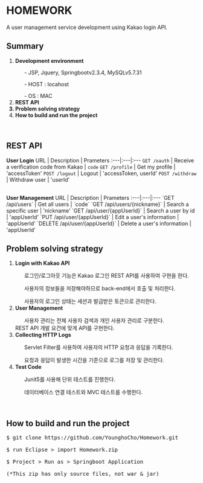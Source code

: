 # HOMEWORK
A user management service development using Kakao login API.
<br/>


## Summary 
<ol>
<li><strong>Development environment</strong></li>
	<ul>	- JSP, Jquery, Springbootv2.3.4, MySQLv5.7.31</ul>
	<ul>	- HOST : locahost</ul>
	<ul>	- OS : MAC</ul>
<li><strong>REST API</li>
<li>Problem solving strategy</li>
<li>How to build and run the project</strong></li>
</ol>
<br/>


## REST API
<strong>User Login</strong>
URL | Description | Prameters
:---|:---|:---
`GET /oauth` | Receive a verification code from Kakao  | `code`
`GET /profile` | Get my profile | 'accessToken'
`POST /logout` | Logout | 'accessToken, userId'
`POST /withdraw` | Withdraw user | 'userId'

<br/>
<strong>User Management</strong>
URL | Description | Prameters
:---|:---|:---
`GET /api/users` | Get all users | `code`
`GET /api/users/{nickname}` | Search a specific user | 'nickname'
`GET /api/user/{appUserId}` | Search a user by id | 'appUserId'
`PUT /api/user/{appUserId}` | Edit a user's information | 'appUserId'
`DELETE /api/user/{appUserId}` | Delete a user's information | 'appUserId'

<br/>


## Problem solving strategy

<ol>
<li><strong>Login with Kakao API</strong></li>
<ul>로그인/로그아웃 기능은 Kakao 로그인 REST API를 사용하여 구현을 한다.</ul>
<ul>사용자의 정보들을 저장해야하므로 back-end에서 호출 및 처리한다.</ul>
<ul>사용자의 로그인 상태는 세션과 발급받은 토큰으로 관리한다.</ul>

<li><strong>User Management</strong></li>
<ul>사용자 관리는 전체 사용자 검색과 개인 사용자 관리로 구분한다.</ul>
</ul>REST API 개발 요건에 맞게 API를 구현한다.</ul>

<li><strong>Collecting HTTP Logs</strong></li>
<ul>Servlet Filter를 사용하여 사용자의 HTTP 요청과 응답을 기록한다.</ul>
<ul>요청과 응답이 발생한 시간을 기준으로 로그를 저장 및 관리한다.</ul>

<li><strong>Test Code</strong></li>
<ul>Junit5를 사용해 단위 테스트를 진행한다.</ul>
<ul>데이터베이스 연결 테스트와 MVC 테스트를 수행한다.</ul>
</ol>
<br/>


## How to build and run the project
<pre>
$ git clone https://github.com/YounghoCho/Homework.git

$ run Eclipse > import Homework.zip

$ Project > Run as > Springboot Application

(*This zip has only source files, not war & jar)
</pre>